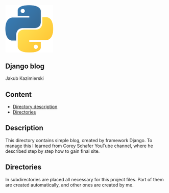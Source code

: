 <img align="center" alt="Python" width="150px" src="../logo.png" />

## Django blog
Jakub Kazimierski 

## Content

* [Directory description](#Description)
* [Directories](#Directories)


## Description

This directory contains simple blog, created by framework Django. To manage this I learned from Corey Schafer YouTube channel, where he described
step by step how to gain final site.

## Directories

In subdirectories are placed all necessary for this project files. Part of them are created automatically, and other ones are created by me.
